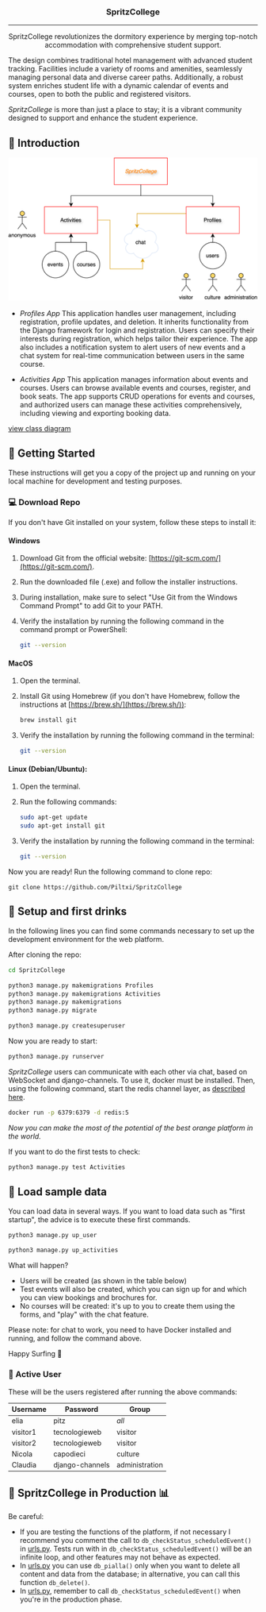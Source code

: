 <h3 align="center">SpritzCollege</h3>

---

<p align="center"> SpritzCollege revolutionizes the dormitory experience by merging top-notch accommodation with comprehensive student support.

The design combines traditional hotel management with advanced student tracking. Facilities include a variety of rooms and amenities, seamlessly managing personal data and diverse career paths. Additionally, a robust system enriches student life with a dynamic calendar of events and courses, open to both the public and registered visitors.

*SpritzCollege* is more than just a place to stay; it is a vibrant community designed to support and enhance the student experience.
    <br> 
</p>

## 🍹 Introduction <a name="getting_started"></a>

<p align="center">
  <img src="img_readme/total.svg" />
</p>


- *Profiles App* This application handles user management, including registration, profile updates, and deletion. It inherits functionality from the Django framework for login and registration. Users can specify their interests during registration, which helps tailor their experience. The app also includes a notification system to alert users of new events and a chat system for real-time communication between users in the same course. 

- *Activities App* This application manages information about events and courses. Users can browse available events and courses, register, and book seats. The app supports CRUD operations for events and courses, and authorized users can manage these activities comprehensively, including viewing and exporting booking data.

<a href="img_readme/cl_diagram.svg">view class diagram</a>

## 🏁 Getting Started <a name = "getting_started"></a>

These instructions will get you a copy of the project up and running on your local machine for development and testing purposes.

### 💻 Download Repo

If you don't have Git installed on your system, follow these steps to install it:

#### Windows 

1. Download Git from the official website: [https://git-scm.com/](https://git-scm.com/).

2. Run the downloaded file (.exe) and follow the installer instructions.

3. During installation, make sure to select "Use Git from the Windows Command Prompt" to add Git to your PATH.

4. Verify the installation by running the following command in the command prompt or PowerShell:

    ```bash
    git --version
    ```
#### MacOS

1. Open the terminal.

2. Install Git using Homebrew (if you don't have Homebrew, follow the instructions at [https://brew.sh/](https://brew.sh/)):

    ```bash
    brew install git
    ```

3. Verify the installation by running the following command in the terminal:

    ```bash
    git --version
    ```
#### Linux (Debian/Ubuntu):

1. Open the terminal.

2. Run the following commands:

    ```bash
    sudo apt-get update
    sudo apt-get install git
    ```

3. Verify the installation by running the following command in the terminal:

    ```bash
    git --version
    ```

Now you are ready! Run the following command to clone repo:

```
git clone https://github.com/Piltxi/SpritzCollege
```
## 🔋 Setup and first drinks

In the following lines you can find some commands necessary to set up the development environment for the web platform.

After cloning the repo:
``` bash
cd SpritzCollege 
```

``` bash
python3 manage.py makemigrations Profiles
python3 manage.py makemigrations Activities
python3 manage.py makemigrations
python3 manage.py migrate
```

``` bash
python3 manage.py createsuperuser
```
Now you are ready to start:
``` bash
python3 manage.py runserver
```

*SpritzCollege* users can communicate with each other via chat, based on WebSocket and django-channels. 
To use it, docker must be installed. Then, using the following command, start the redis channel layer, as <a href="https://channels.readthedocs.io/en/stable/tutorial/part_2.html">described here</a>.
``` bash
docker run -p 6379:6379 -d redis:5
```
*Now you can make the most of the potential of the best orange platform in the world.*

If you want to do the first tests to check: 
``` bash
python3 manage.py test Activities
```
 
## 🔩 Load sample data
You can load data in several ways.
If you want to load data such as "first startup",
the advice is to execute these first commands.

``` bash
python3 manage.py up_user
```

``` bash
python3 manage.py up_activities
```
What will happen?

- Users will be created (as shown in the table below)
- Test events will also be created, which you can sign up for and which you can view bookings and brochures for.
- No courses will be created: it's up to you to create them using the forms, and "play" with the chat feature.

Please note: for chat to work, you need to have Docker installed and running, and follow the command above.

Happy Surfing 🤘

###  👻 Active User 
These will be the users registered after running the above commands:
<center>

| **Username** | **Password** | **Group**          |
|--------------|--------------|--------------------|
| elia        | pitz    | *all*           |
| visitor1        | tecnologieweb    | visitor           |
| visitor2        | tecnologieweb    | visitor           |
| Nicola        | capodieci    | culture       |
| Claudia        | django-channels    | administration           |
</center>

## 📑 SpritzCollege in Production 📊
Be careful: <br>
- If you are testing the functions of the platform, if not necessary I recommend you comment the call to `db_checkStatus_scheduledEvent()` in <a href="SpritzCollege/SpritzCollege/urls.py">urls.py</a>. Tests run with in `db_checkStatus_scheduledEvent()` will be an infinite loop, and other features may not behave as expected.
- In <a href="SpritzCollege/SpritzCollege/urls.py">urls.py</a> you can use `db_pialla()` only when you want to delete all content and data from the database; in alternative, you can call this function `db_delete()`. 
- In <a href="SpritzCollege/SpritzCollege/urls.py">urls.py</a>, remember to call `db_checkStatus_scheduledEvent()` when you're in the production phase.